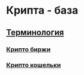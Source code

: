 # Крипта - база

## [Терминология](termins.md)
### [Крипто биржи](termins.md#%D0%B1%D0%B8%D1%80%D0%B6%D0%B8)
### [Крипто кошельки](termins.md#%D0%BA%D0%BE%D1%88%D0%B5%D0%BB%D1%8C%D0%BA%D0%B8)

